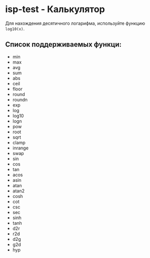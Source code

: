 # isp-test - Калькулятор
Для нахождения десятичного логарифма, используйте функцию `log10(x)`.
## Список поддерживаемых функци:
- min
- max
- avg
- sum
- abs
- ceil
- floor
- round
- roundn
- exp
- log
- log10
- logn
- pow
- root
- sqrt
- clamp
- inrange
- swap
- sin
- cos
- tan
- acos
- asin
- atan
- atan2
- cosh
- cot
- csc
- sec
- sinh
- tanh
- d2r
- r2d
- d2g
- g2d
- hyp
